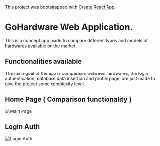 This project was bootstrapped with [Create React App](https://github.com/facebook/create-react-app).

# GoHardware Web Application.

This is a concept app made to compare different types and models of hardwares available on the market.

## Functionalities available

The main goal of the app is comparison between hardwares, the login authentication, database data insertion and profile page, are just made to give the project some complexity level.

## Home Page ( Comparison functionality )

![Main Page](/assets/home.gif)

## Login Auth

![Login Auth](/assets/login.gif)

